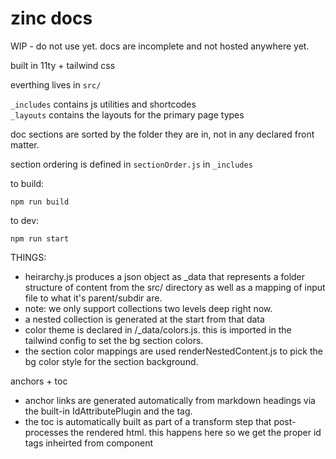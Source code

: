 # zinc docs

WIP - do not use yet. docs are incomplete and not hosted anywhere yet.

built in 11ty + tailwind css

everthing lives in `src/`

`_includes` contains js utilities and shortcodes  
`_layouts` contains the layouts for the primary page types

doc sections are sorted by the folder they are in, not in any declared front matter.

section ordering is defined in `sectionOrder.js` in `_includes`

to build:
```
npm run build
```

to dev:
```
npm run start
```

THINGS:
* heirarchy.js produces a json object as _data that represents a folder structure of content from the src/ directory as well as a mapping of input file to what it's parent/subdir are.
* note: we only support collections two levels deep right now.
* a nested collection is generated at the start from that data
* color theme is declared in /_data/colors.js. this is imported in the tailwind config to set the bg section colors.
* the section color mappings are used renderNestedContent.js to pick the bg color style for the section background.

anchors + toc
* anchor links are generated automatically from markdown headings via the built-in IdAttributePlugin and the <headingAnchor> tag.
* the toc is automatically built as part of a transform step that post-processes the rendered html. this happens here so we get the proper id tags inheirted from <headingAnchor> component